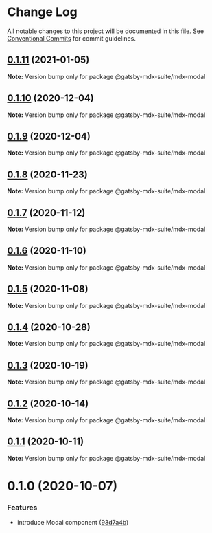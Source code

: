 # Change Log

All notable changes to this project will be documented in this file.
See [Conventional Commits](https://conventionalcommits.org) for commit guidelines.

## [0.1.11](https://github.com/axe312ger/gatsby-mdx-suite/compare/@gatsby-mdx-suite/mdx-modal@0.1.10...@gatsby-mdx-suite/mdx-modal@0.1.11) (2021-01-05)

**Note:** Version bump only for package @gatsby-mdx-suite/mdx-modal





## [0.1.10](https://github.com/axe312ger/gatsby-mdx-suite/compare/@gatsby-mdx-suite/mdx-modal@0.1.9...@gatsby-mdx-suite/mdx-modal@0.1.10) (2020-12-04)

**Note:** Version bump only for package @gatsby-mdx-suite/mdx-modal





## [0.1.9](https://github.com/axe312ger/gatsby-mdx-suite/compare/@gatsby-mdx-suite/mdx-modal@0.1.8...@gatsby-mdx-suite/mdx-modal@0.1.9) (2020-12-04)

**Note:** Version bump only for package @gatsby-mdx-suite/mdx-modal





## [0.1.8](https://github.com/axe312ger/gatsby-mdx-suite/compare/@gatsby-mdx-suite/mdx-modal@0.1.7...@gatsby-mdx-suite/mdx-modal@0.1.8) (2020-11-23)

**Note:** Version bump only for package @gatsby-mdx-suite/mdx-modal





## [0.1.7](https://github.com/axe312ger/gatsby-mdx-suite/compare/@gatsby-mdx-suite/mdx-modal@0.1.6...@gatsby-mdx-suite/mdx-modal@0.1.7) (2020-11-12)

**Note:** Version bump only for package @gatsby-mdx-suite/mdx-modal





## [0.1.6](https://github.com/axe312ger/gatsby-mdx-suite/compare/@gatsby-mdx-suite/mdx-modal@0.1.5...@gatsby-mdx-suite/mdx-modal@0.1.6) (2020-11-10)

**Note:** Version bump only for package @gatsby-mdx-suite/mdx-modal





## [0.1.5](https://github.com/axe312ger/gatsby-mdx-suite/compare/@gatsby-mdx-suite/mdx-modal@0.1.4...@gatsby-mdx-suite/mdx-modal@0.1.5) (2020-11-08)

**Note:** Version bump only for package @gatsby-mdx-suite/mdx-modal





## [0.1.4](https://github.com/axe312ger/gatsby-mdx-suite/compare/@gatsby-mdx-suite/mdx-modal@0.1.3...@gatsby-mdx-suite/mdx-modal@0.1.4) (2020-10-28)

**Note:** Version bump only for package @gatsby-mdx-suite/mdx-modal





## [0.1.3](https://github.com/axe312ger/gatsby-mdx-suite/compare/@gatsby-mdx-suite/mdx-modal@0.1.2...@gatsby-mdx-suite/mdx-modal@0.1.3) (2020-10-19)

**Note:** Version bump only for package @gatsby-mdx-suite/mdx-modal





## [0.1.2](https://github.com/axe312ger/gatsby-mdx-suite/compare/@gatsby-mdx-suite/mdx-modal@0.1.1...@gatsby-mdx-suite/mdx-modal@0.1.2) (2020-10-14)

**Note:** Version bump only for package @gatsby-mdx-suite/mdx-modal





## [0.1.1](https://github.com/axe312ger/gatsby-mdx-suite/compare/@gatsby-mdx-suite/mdx-modal@0.1.0...@gatsby-mdx-suite/mdx-modal@0.1.1) (2020-10-11)

**Note:** Version bump only for package @gatsby-mdx-suite/mdx-modal





# 0.1.0 (2020-10-07)


### Features

* introduce Modal component ([93d7a4b](https://github.com/axe312ger/gatsby-mdx-suite/commit/93d7a4ba1218b6fe062d820250da25c967b7064f))
